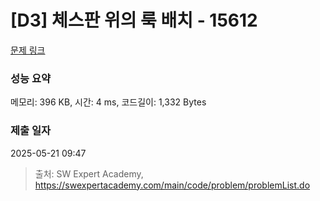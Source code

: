 # [D3] 체스판 위의 룩 배치 - 15612 

[문제 링크](https://swexpertacademy.com/main/code/problem/problemDetail.do?contestProbId=AYOBfxwaAXsDFATW) 

### 성능 요약

메모리: 396 KB, 시간: 4 ms, 코드길이: 1,332 Bytes

### 제출 일자

2025-05-21 09:47



> 출처: SW Expert Academy, https://swexpertacademy.com/main/code/problem/problemList.do